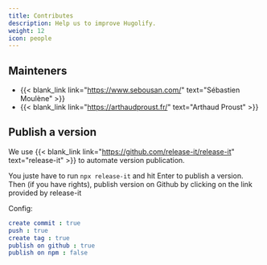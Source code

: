 ```yaml
---
title: Contributes
description: Help us to improve Hugolify.
weight: 12
icon: people
---
```


## Mainteners

- {{< blank_link link="https://www.sebousan.com/" text="Sébastien Moulène" >}}
- {{< blank_link link="https://arthaudproust.fr/" text="Arthaud Proust" >}}

## Publish a version

We use {{< blank_link link="https://github.com/release-it/release-it" text="release-it" >}} to automate version publication.

You juste have to run `npx release-it` and hit Enter to publish a version.
Then (if you have rights), publish version on Github by clicking on the link provided by release-it

Config:

```yml
create commit : true
push : true
create tag : true
publish on github : true
publish on npm : false
```
